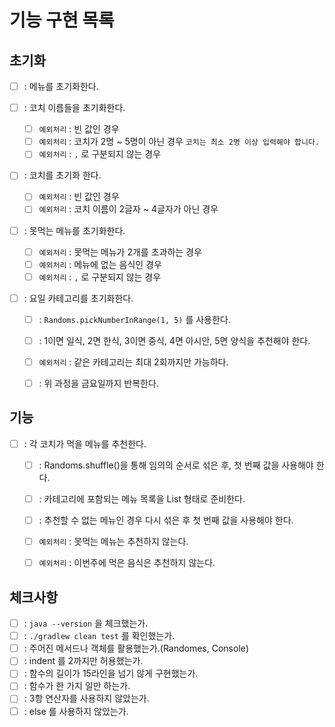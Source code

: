 # 기능 구현 목록

## 초기화
- [ ] : 메뉴를 초기화한다.

- [ ] : 코치 이름들을 초기화한다.
  - [ ] `예외처리` : 빈 값인 경우
  - [ ] `예외처리` : 코치가 2명 ~ 5명이 아닌 경우 `코치는 최소 2명 이상 입력해야 합니다.`
  - [ ] `예외처리` : `,` 로 구분되지 않는 경우

- [ ] : 코치를 초기화 한다.
  - [ ] `예외처리` : 빈 값인 경우
  - [ ] `예외처리` : 코치 이름이 2글자 ~ 4글자가 아닌 경우

- [ ] : 못먹는 메뉴를 초기화한다.
  - [ ] `예외처리` : 못먹는 메뉴가 2개를 초과하는 경우
  - [ ] `예외처리` : 메뉴에 없는 음식인 경우
  - [ ] `예외처리` : `,` 로 구분되지 않는 경우

- [ ] : 요일 카테고리를 초기화한다.
    - [ ] : `Randoms.pickNumberInRange(1, 5)` 를 사용한다.
    - [ ] : 1이면 일식, 2면 한식, 3이면 중식, 4면 아시안, 5면 양식을 추천해야 한다.
    - [ ] `예외처리` : 같은 카테고리는 최대 2회까지만 가능하다.
    - [ ] : 위 과정을 금요일까지 반복한다.
  

## 기능

- [ ] : 각 코치가 먹을 메뉴를 추천한다.
  - [ ] : Randoms.shuffle()을 통해 임의의 순서로 섞은 후, 첫 번째 값을 사용해야 한다.
  - [ ] : 카테고리에 포함되는 메뉴 목록을 List<String> 형태로 준비한다.
  - [ ] : 추천할 수 없는 메뉴인 경우 다시 섞은 후 첫 번째 값을 사용해야 한다.
  - [ ] `예외처리` : 못먹는 메뉴는 추천하지 않는다.
  - [ ] `예외처리` : 이번주에 먹은 음식은 추천하지 않는다.
  

## 체크사항
- [ ] : `java --version` 을 체크했는가.
- [ ] : `./gradlew clean test` 를 확인했는가.
- [ ] : 주어진 메서드나 객체를 활용했는가.(Randomes, Console)
- [ ] : indent 를 2까지만 허용했는가.
- [ ] : 함수의 길이가 15라인을 넘기 않게 구현했는가.
- [ ] : 함수가 한 가지 일만 하는가.
- [ ] : 3항 연산자를 사용하지 않았는가.
- [ ] : else 를 사용하지 않았는가.